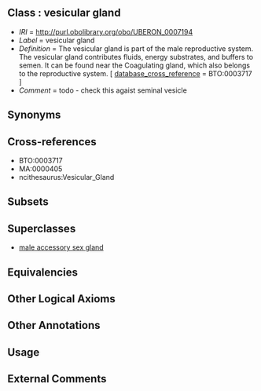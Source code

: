 
## Class : vesicular gland

 * *IRI* = http://purl.obolibrary.org/obo/UBERON_0007194
 * *Label* = vesicular gland
 * *Definition* = The vesicular gland is part of the male reproductive system. The vesicular gland contributes fluids, energy substrates, and buffers to semen. It can be found near the Coagulating gland, which also belongs to the reproductive system. [ [database_cross_reference](../../ef/oboInOwl#hasDbXref.md) = BTO:0003717 ]
 * *Comment* = todo - check this agaist seminal vesicle

## Synonyms


## Cross-references

 * BTO:0003717
 * MA:0000405
 * ncithesaurus:Vesicular_Gland

## Subsets


## Superclasses

 * [male accessory sex gland](../../UBERON/47/UBERON_0010147.md)

## Equivalencies


## Other Logical Axioms


## Other Annotations


## Usage


## External Comments

